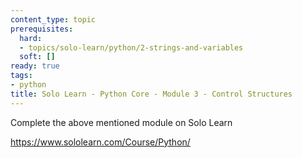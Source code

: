 ```yaml
---
content_type: topic
prerequisites:
  hard:
  - topics/solo-learn/python/2-strings-and-variables
  soft: []
ready: true
tags:
- python
title: Solo Learn - Python Core - Module 3 - Control Structures
---
```


Complete the above mentioned module on Solo Learn

https://www.sololearn.com/Course/Python/
